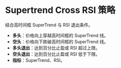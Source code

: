# Supertrend Cross RSI 策略

结合高时间框 SuperTrend 与 RSI 退出条件。

- **多头**：价格向上穿越高时间框的 SuperTrend 线。
- **空头**：价格向下跌破高时间框的 SuperTrend 线。
- **多头退出**：达到百分比止盈或 RSI 超过上限。
- **空头退出**：达到百分比止盈或 RSI 低于下限。
- **指标**：SuperTrend、RSI。
